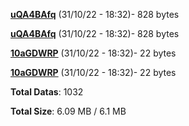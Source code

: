 [**uQA4BAfq**](/data/uQA4BAfq.txt) (31/10/22 - 18:32)- 828 bytes

[**uQA4BAfq**](/data/uQA4BAfq.txt) (31/10/22 - 18:32)- 828 bytes

[**10aGDWRP**](/data/10aGDWRP.txt) (31/10/22 - 18:32)- 22 bytes

[**10aGDWRP**](/data/10aGDWRP.txt) (31/10/22 - 18:32)- 22 bytes

**Total Datas**: 1032

**Total Size**: 6.09 MB / 6.1 MB